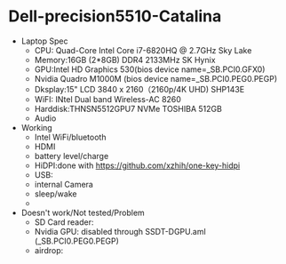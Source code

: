 # Dell-precision5510-Catalina
* Laptop Spec
  * CPU: Quad-Core Intel Core i7-6820HQ @ 2.7GHz Sky Lake
  * Memory:16GB (2*8GB) DDR4 2133MHz SK Hynix
  * GPU:Intel HD Graphics 530(bios device name=\_SB.PCI0.GFX0) 
  * Nvidia Quadro M1000M (bios device name=\_SB.PCI0.PEG0.PEGP) 
  * Dksplay:15" LCD 3840 x 2160（2160p/4K UHD) SHP143E
  * WiFI: INtel Dual band Wireless-AC 8260 
  * Harddisk:THNSN5512GPU7 NVMe TOSHIBA 512GB
  * Audio
* Working
  * Intel WiFi/bluetooth
  * HDMI
  * battery level/charge
  * HiDPI:done with https://github.com/xzhih/one-key-hidpi
  * USB:
  * internal Camera
  * sleep/wake
  * 
* Doesn't work/Not tested/Problem
  * SD Card reader:
  * Nvidia GPU: disabled through SSDT-DGPU.aml (\_SB.PCI0.PEG0.PEGP)
  * airdrop:
